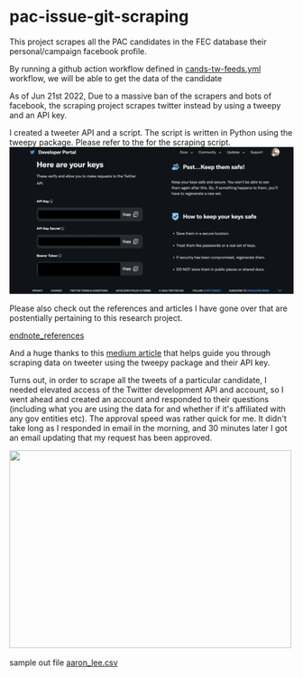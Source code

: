 # pac-issue-git-scraping
This project scrapes all the PAC candidates in the FEC database their personal/campaign facebook profile. 


By running a github action workflow defined in [cands-tw-feeds.yml](.github/workflows/cands-tw-feeds.yml) workflow, we will be able to get the data of the candidate

As of Jun 21st 2022, Due to a massive ban of the scrapers and bots of facebook, the scraping project scrapes twitter instead by using a tweepy and an API key. 

I created a tweeter API and a script. The script is written in Python using the tweepy package. Please refer to the []() for the scraping script.
![tw-api-interface](img/tw-api-interface.png)


Please also check out the references and articles I have gone over that are postentially pertaining to this research project. 

[endnote_references](endnote_references.txt)

And a huge thanks to this [medium article](https://dev.to/twitterdev/a-comprehensive-guide-for-using-the-twitter-api-v2-using-tweepy-in-python-15d9) that helps guide you through scraping data on tweeter using the tweepy package and their API key.

Turns out, in order to scrape all the tweets of a particular candidate, I needed elevated access of the Twitter development API and account, so I went ahead and created an account and responded to their questions (including what you are using the data for and whether if it's affiliated with any gov entities etc). The approval speed was rather quick for me. It didn't take long as I responded in email in the morning, and 30 minutes later I got an email updating that my request has been approved. 

<img src="https://github.com/shiyis/pac-cands-git-scraping/blob/main/img/tw-ea-email.png" width="500" height="350">

sample out file [aaron_lee.csv](aaron_lee.csv)
